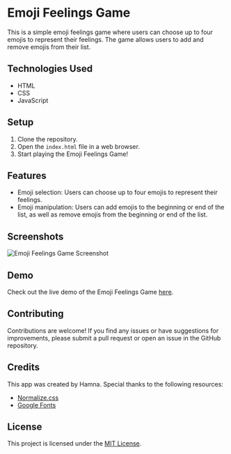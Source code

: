 # Emoji Feelings Game

This is a simple emoji feelings game where users can choose up to four emojis to represent their feelings. The game allows users to add and remove emojis from their list.

## Technologies Used

- HTML
- CSS
- JavaScript

## Setup

1. Clone the repository.
2. Open the `index.html` file in a web browser.
3. Start playing the Emoji Feelings Game!

## Features

- Emoji selection: Users can choose up to four emojis to represent their feelings.
- Emoji manipulation: Users can add emojis to the beginning or end of the list, as well as remove emojis from the beginning or end of the list.

## Screenshots

![Emoji Feelings Game Screenshot](screenshots/screenshot.png)

## Demo

Check out the live demo of the Emoji Feelings Game [here](https://your-demo-link).

## Contributing

Contributions are welcome! If you find any issues or have suggestions for improvements, please submit a pull request or open an issue in the GitHub repository.

## Credits

This app was created by Hamna. Special thanks to the following resources:

- [Normalize.css](https://cdnjs.cloudflare.com/ajax/libs/normalize/8.0.1/normalize.css)
- [Google Fonts](https://fonts.googleapis.com/css2?family=Baloo&display=swap)

## License

This project is licensed under the [MIT License](LICENSE).
